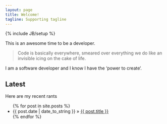 ```yaml
---
layout: page
title: Welcome!
tagline: Supporting tagline
---
```

{% include JB/setup %}

This is an awesome time to be a developer.

>
> Code is basically everywhere, smeared over everything we do like an invisible icing on the cake of life.
> 

I am a software developer and I know I have the ‘power to create‘.


   
## Latest

Here are my recent rants

<ul class="posts">
  {% for post in site.posts %}
    <li><span>{{ post.date | date_to_string }}</span> &raquo; <a href="{{ BASE_PATH }}{{ post.url }}">{{ post.title }}</a></li>
  {% endfor %}
</ul>




